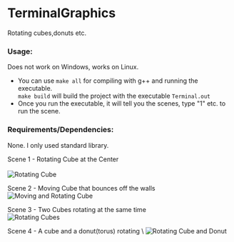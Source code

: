 # TerminalGraphics
Rotating cubes,donuts etc.

### Usage:
Does not work on Windows, works on Linux.
  + You can use ```make all``` for compiling with g++ and running the executable. \
 ```make build``` will build the project with the executable ```Terminal.out``` 
  + Once you run the executable, it will tell you the scenes, type "1" etc. to run the scene.

### Requirements/Dependencies:
None. I only used standard library.

Scene 1 - Rotating Cube at the Center \
\
![Rotating Cube](/images/scene1.gif) 

Scene 2 - Moving Cube that bounces off the walls \
![Moving and Rotating Cube](/images/scene2.gif) 

Scene 3 - Two Cubes rotating at the same time \
![Rotating Cubes](/images/scene3.gif) 

Scene 4 - A cube and a donut(torus) rotating \ 
![Rotating Cube and Donut](/images/scene4.gif) 
